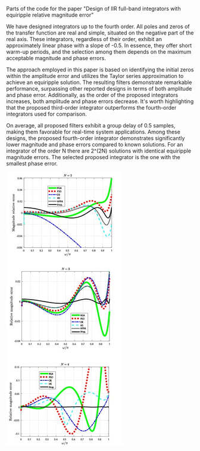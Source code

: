 Parts of the code for the paper "Design of IIR full-band integrators with equiripple relative magnitude error"

We have designed integrators up to the fourth order. All poles and zeros of the transfer function are real and simple, situated on the negative part of the real axis.
These integrators, regardless of their order, exhibit an approximately linear phase with a slope of -0.5. In essence, they offer short warm-up periods, and the selection among them depends on the maximum acceptable magnitude and phase errors. 

The approach employed in this paper is based on identifying the initial zeros within the amplitude error and utilizes the Taylor series approximation to achieve an equiripple solution.
The resulting filters demonstrate remarkable performance, surpassing other reported designs in terms of both amplitude and phase error. Additionally, as the order of the proposed integrators increases, both amplitude and phase errors decrease.
It's worth highlighting that the proposed third-order integrator outperforms the fourth-order integrators used for comparison.

On average, all proposed filters exhibit a group delay of 0.5 samples, making them favorable for real-time system applications. Among these designs, the proposed fourth-order integrator demonstrates significantly lower magnitude and phase errors compared to known solutions.
For an integrator of the order N there are 2^(2N) solutions with identical equiripple magnitude errors. The selected proposed integrator is the one with the smallest phase error.

![My animated logo](comparison/relative_magnitude_error.jpg)
